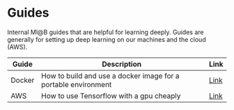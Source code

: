 # Guides
Internal Ml@B guides that are helpful for learning deeply. Guides are generally for 
setting up deep learning on our machines and the cloud (AWS).

| **Guide**  | **Description**                                                    | **Link** |
|--------|----------------------------------------------------------------|------|
| Docker | How to build and use a docker image for a portable environment |   [Link](https://github.com/mlberkeley/resources-guides/tree/master/docker-guide)   |
|   AWS     | How to use Tensorflow with a gpu cheaply |   [Link](https://github.com/mlberkeley/resources-guides/blob/master/aws-guide.md)         |
